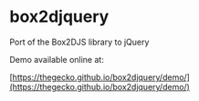 box2djquery
===========

Port of the Box2DJS library to jQuery

Demo available online at:

[https://thegecko.github.io/box2djquery/demo/](https://thegecko.github.io/box2djquery/demo/)
